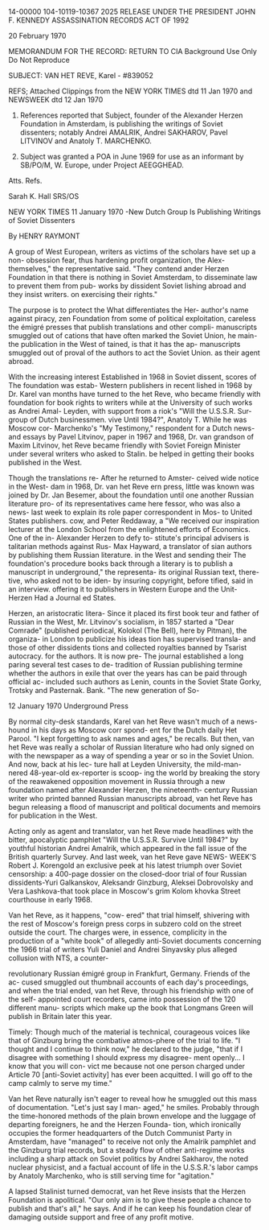 14-00000
104-10119-10367
2025 RELEASE UNDER THE PRESIDENT JOHN F. KENNEDY ASSASSINATION RECORDS ACT OF 1992

20 February 1970

MEMORANDUM FOR THE RECORD:
RETURN TO CIA
Background Use Only
Do Not Reproduce

SUBJECT: VAN HET REVE, Karel - #839052

REFS; Attached Clippings from the NEW YORK TIMES dtd 11 Jan 1970 and NEWSWEEK dtd 12 Jan 1970

1. References reported that Subject, founder of the Alexander Herzen Foundation in Amsterdam, is publishing the writings of Soviet dissenters; notably Andrei AMALRIK, Andrei SAKHAROV, Pavel LITVINOV and Anatoly T. MARCHENKO.

2. Subject was granted a POA in June 1969 for use as an informant by SB/PO/M, W. Europe, under Project AEEGGHEAD.

Atts. Refs.

Sarah K. Hall
SRS/OS

NEW YORK TIMES
11 January 1970
-New Dutch Group Is Publishing
Writings of Soviet Dissenters

By HENRY RAYMONT

A group of West European, writers as victims of the
scholars have set up a non- obsession fear, thus hardening
profit organization, the Alex- themselves," the representative said. "They contend
ander Herzen Foundation in that there is nothing in Soviet
Amsterdam, to disseminate law to prevent them from pub-
works by dissident Soviet lishing abroad and they insist writers. on exercising their rights."

The purpose is to protect the What differentiates the Her-
author's name against piracy, zen Foundation from some of
political exploitation, careless the émigré presses that publish
translations and other compli- manuscripts smuggled out of
cations that have often marked the Soviet Union, he main-
the publication in the West of tained, is that it has the ap-
manuscripts smuggled out of proval of the authors to act
the Soviet Union. as their agent abroad.

With the increasing interest Established in 1968
in Soviet dissent, scores of The foundation was estab-
Western publishers in recent lished in 1968 by Dr. Karel van
months have turned to the het Reve, who became friendly with
foundation for book rights to writers while at the University of
such works as Andrei Amal- Leyden, with support from a
riok's "Will the U.S.S.R. Sur- group of Dutch businessmen.
vive Until 1984?", Anatoly T. While he was Moscow cor-
Marchenko's "My Testimony," respondent for a Dutch news-
and essays by Pavel Litvinov, paper in 1967 and 1968, Dr. van
grandson of Maxim Litvinov, het Reve became friendly with
Soviet Foreign Minister under several writers who asked to
Stalin. be helped in getting their books published in the West.

Though the translations re- After he returned to Amster-
ceived wide notice in the West- dam in 1968, Dr. van het Reve
ern press, little was known was joined by Dr. Jan Besemer,
about the foundation until one another Russian literature pro-
of its representatives came here fessor, who was also a news-
last week to explain its role paper correspondent in Mos-
to United States publishers. cow, and Peter Reddaway, a
"We received our inspiration lecturer at the London School
from the enlightened efforts of Economics. One of the in-
Alexander Herzen to defy to- stitute's principal advisers is
talitarian methods against Rus- Max Hayward, a translator of
sian authors by publishing them Russian literature.
in the West and sending their The foundation's procedure
books back through a literary is to publish a manuscript in
underground," the representa- its original Russian text, there-
tive, who asked not to be iden- by insuring copyright, before
tified, said in an interview. offering it to publishers in
Western Europe and the Unit-
Herzen Had a Journal ed States.

Herzen, an aristocratic litera- Since it placed its first book
teur and father of Russian in the West, Mr. Litvinov's
socialism, in 1857 started a "Dear Comrade" (published
periodical, Kolokol (The Bell), here by Pitman), the organiza-
in London to publicize his ideas tion has supervised transla-
and those of other dissidents tions and collected royalties
banned by Tsarist autocracy. for the authors. It is now pre-
The journal established a long paring several test cases to de-
tradition of Russian publishing termine whether the authors
in exile that over the years has can be paid through official ac-
included such authors as Lenin, counts in the Soviet State
Gorky, Trotsky and Pasternak. Bank.
"The new generation of So-

12 January 1970
Underground Press

By normal city-desk standards, Karel
van het Reve wasn't much of a news-
hound in his days as Moscow corr spond-
ent for the Dutch daily Het Parool. "I
kept forgetting to ask names and ages,"
be recalls. But then, van het Reve was
really a scholar of Russian literature who
had only signed on with the newspaper
as a way of spending a year or so in the
Soviet Union. And now, back at his lec-
ture hall at Leyden University, the mild-man-
nered 48-year-old ex-reporter is scoop-
ing the world by breaking the story of
the reawakened opposition movement in
Russia through a new foundation named
after Alexander Herzen, the nineteenth-
century Russian writer who printed banned Russian manuscripts abroad, van
het Reve has begun releasing a flood of
manuscript and political documents and
memoirs for publication in the West.

Acting only as agent and translator, van het Reve made headlines with the bitter, apocalyptic pamphlet "Will the U.S.S.R.
Survive Until 1984?" by youthful historian
Andrei Amalrik, which appeared in the fall issue of the British quarterly Survey. And last week, van het Reve gave NEWS-
WEEK'S Robert J. Korengold an exclusive peek at his latest triumph over Soviet censorship: a 400-page dossier on the closed-door trial of four Russian dissidents-Yuri Galkanskov, Aleksandr Ginzburg, Aleksei Dobrovolsky and Vera
Lashkova-that took place in Moscow's grim Kolom khovka Street courthouse in early 1968.

Van het Reve, as it happens, "cow-
ered" that trial himself, shivering with
the rest of Moscow's foreign press corps
in subzero cold on the street outside the court. The charges were, in essence, complicity in the production of a "white
book" of allegedly anti-Soviet documents
concerning the 1966 trial of writers
Yuli Daniel and Andrei Sinyavsky plus alleged collusion with NTS, a counter-

revolutionary Russian émigré group in
Frankfurt, Germany. Friends of the ac-
cused smuggled out thumbnail accounts
of each day's proceedings, and when
the trial ended, van het Reve, through
his friendship with one of the self-
appointed court recorders, came into possession of the 120 different manu-
scripts which make up the book that
Longmans Green will publish in Britain later this year.

Timely: Though much of the material is technical, courageous voices like that of Ginzburg bring the combative atmos-phere of the trial to life. "I thought and
I continue to think now," he declared to the judge, "that if I disagree with
something I should express my disagree-
ment openly... I know that you will con-
vict me because not one person charged
under Article 70 [anti-Soviet activity] has
ever been acquitted. I will go off to the camp calmly to serve my time."

Van het Reve naturally isn't eager to
reveal how he smuggled out this mass of
documentation. "Let's just say I man-
aged," he smiles. Probably through the
time-honored methods of the plain brown envelope and the luggage of departing
foreigners, he and the Herzen Founda-
tion, which ironically occupies the former
headquarters of the Dutch Communist
Party in Amsterdam, have "managed" to
receive not only the Amalrik pamphlet
and the Ginzburg trial records, but a
steady flow of other anti-regime works
including a sharp attack on Soviet politics
by Andrei Sakharov, the noted nuclear
physicist, and a factual account of life
in the U.S.S.R.'s labor camps by Anatoly
Marchenko, who is still serving time for "agitation."

A lapsed Stalinist turned democrat,
van het Reve insists that the Herzen
Foundation is apolitical. "Our only aim is
to give these people a chance to publish
and that's all," he says. And if he can
keep his foundation clear of damaging
outside support and free of any profit
motive.
